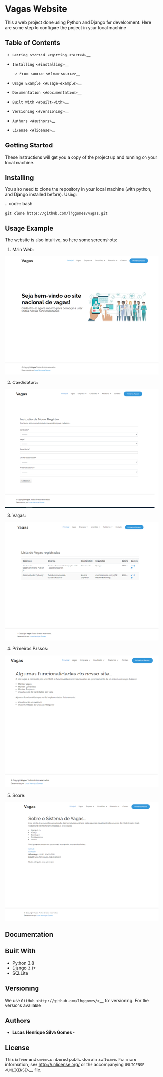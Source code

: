# Vagas Website

This a web project done using Python and Django for development. 
Here are some step to configure the project in your local machine

Table of Contents
-----------------

-  `Getting Started <#getting-started>`__
-  `Installing <#installing>`__

   -  `From source <#from-source>`__

-  `Usage Example <#usage-example>`__
-  `Documentation <#documentation>`__
-  `Built With <#built-with>`__
-  `Versioning <#versioning>`__
-  `Authors <#authors>`__
-  `License <#license>`__

Getting Started
---------------

These instructions will get you a copy of the project up and running on
your local machine.

Installing
----------
You also need to clone the repository in your local machine (with python, and Django installed before).
Using: 

.. code:: bash

    git clone https://github.com/lhggomes/vagas.git

Usage Example
----------

The website is also intuitive, so here some screenshots:

1) Main Web: 
<img src="/doc/img/main.png">

2) Candidatura: 
<img src="/doc/img/candidatura.png">

3) Vagas: 
<img src="/doc/img/vagas.png">

4) Primeiros Passos: 
<img src="/doc/img/primeiros-passos.png">

5) Sobre: 
<img src="/doc/img/sobre.png">


Documentation
----------

Built With
----------

- Python 3.8
- Django 3.1+
- SQLLite

Versioning
----------

We use `GitHub <http://github.com/lhggomes/>`__ for versioning. For the
versions available

Authors
-------

-  **Lucas Henrique Silva Gomes** - 

License
-------

This is free and unencumbered public domain software. For more
information, see http://unlicense.org/ or the accompanying
`UNLICENSE <UNLICENSE>`__ file.

